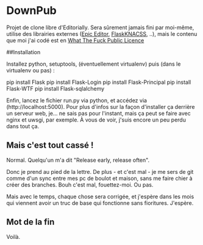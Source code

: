 DownPub
===========

Projet de clone libre d'Editorially. Sera sûrement jamais fini par moi-même, utilise des librairies externes ([Epic Editor](http://www.epiceditor.com), [Flask](http://flask.pocoo.org/)[KNACSS](http://www.knacss.com), ..), mais le contenu que moi j'ai codé est en [What The Fuck Public Licence](http://www.wtfpl.net/about/)

##Installation

Installez python, setuptools, (éventuellement virtualenv) puis (dans le virtualenv ou pas) :

pip install Flask
pip install Flask-Login
pip install Flask-Principal
pip install Flask-WTF
pip install Flask-sqlalchemy

Enfin, lancez le fichier run.py via python, et accédez via (http://localhost:5000). Pour plus d'infos sur la façon d'installer ça derrière un serveur web, je... ne sais pas pour l'instant, mais ça peut se faire avec nginx et uwsgi, par exemple. À vous de voir, j'suis encore un peu perdu dans tout ça.

## Mais c'est tout cassé !

Normal. Quelqu'un m'a dit "Release early, release often".

Donc je prend au pied de la lettre. De plus - et c'est mal - je me sers de git comme d'un sync entre mes pc de boulot et maison, sans me faire chier à créer des branches. Bouh c'est mal, fouettez-moi. Ou pas.

Mais avec le temps, chaque chose sera corrigée, et j'espère dans les mois qui viennent avoir un truc de base qui fonctionne sans fioritures. J'espère.

## Mot de la fin

Voilà.